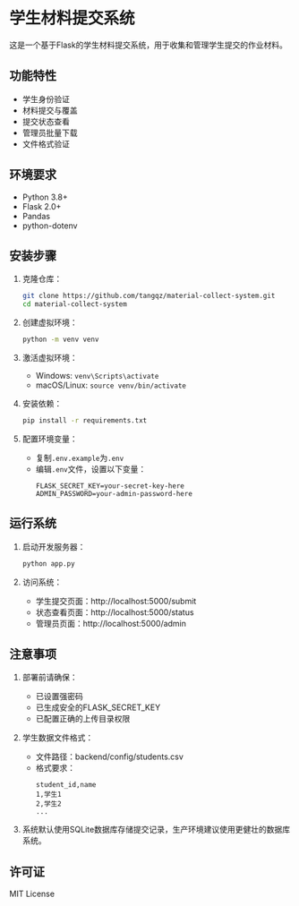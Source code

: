 # 学生材料提交系统

这是一个基于Flask的学生材料提交系统，用于收集和管理学生提交的作业材料。

## 功能特性
- 学生身份验证
- 材料提交与覆盖
- 提交状态查看
- 管理员批量下载
- 文件格式验证

## 环境要求
- Python 3.8+
- Flask 2.0+
- Pandas
- python-dotenv

## 安装步骤

1. 克隆仓库：
   ```bash
   git clone https://github.com/tangqz/material-collect-system.git
   cd material-collect-system
   ```

2. 创建虚拟环境：
   ```bash
   python -m venv venv
   ```

3. 激活虚拟环境：
   - Windows: `venv\Scripts\activate`
   - macOS/Linux: `source venv/bin/activate`

4. 安装依赖：
   ```bash
   pip install -r requirements.txt
   ```

5. 配置环境变量：
   - 复制`.env.example`为`.env`
   - 编辑`.env`文件，设置以下变量：
     ```
     FLASK_SECRET_KEY=your-secret-key-here
     ADMIN_PASSWORD=your-admin-password-here
     ```

## 运行系统

1. 启动开发服务器：
   ```bash
   python app.py
   ```

2. 访问系统：
   - 学生提交页面：http://localhost:5000/submit
   - 状态查看页面：http://localhost:5000/status
   - 管理员页面：http://localhost:5000/admin

## 注意事项
1. 部署前请确保：
   - 已设置强密码
   - 已生成安全的FLASK_SECRET_KEY
   - 已配置正确的上传目录权限

2. 学生数据文件格式：
   - 文件路径：backend/config/students.csv
   - 格式要求：
     ```
     student_id,name
     1,学生1
     2,学生2
     ...
     ```

3. 系统默认使用SQLite数据库存储提交记录，生产环境建议使用更健壮的数据库系统。

## 许可证
MIT License
